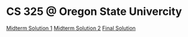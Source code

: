 CS 325 @ Oregon State Univercity
================================
[Midterm Solution 1](./CS325MidW17Sol-1.pdf)
[Midterm Solution 2](./CS325MidW17Sol-2.pdf)
[Final Solution](./CS325FinalPracticeW17Solution.pdf)

